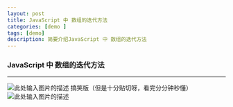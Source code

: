 ```yaml
---
layout: post
title: JavaScript 中 数组的迭代方法
categories: [demo ]
tags: [demo]
description: 简要介绍JavaScript 中 数组的迭代方法
---
```


### JavaScript 中 数组的迭代方法



---

![此处输入图片的描述][1]
搞笑版（但是十分贴切呀，看完分分钟秒懂）
![此处输入图片的描述][2]


  [1]: http://od6qpmkyu.bkt.clouddn.com/%E6%95%B0%E7%BB%84%E8%BF%AD%E4%BB%A3%E6%96%B9%E6%B3%95.jpg
  [2]: http://od6qpmkyu.bkt.clouddn.com/%E6%95%B0%E7%BB%84%E8%BF%AD%E4%BB%A3%E6%96%B9%E6%B3%95%EF%BC%88%E6%90%9E%E7%AC%91%E7%89%88%EF%BC%89.png